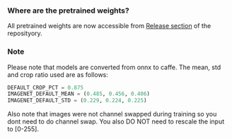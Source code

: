 
### Where are the pretrained weights?
All pretrained weights are now accessible from [Release section](https://github.com/Coderx7/SimpleNet/releases) of the reposityory.

### Note
Please note that models are converted from onnx to caffe.
The mean, std and crop ratio used are as follows: 
```python
DEFAULT_CROP_PCT = 0.875
IMAGENET_DEFAULT_MEAN = (0.485, 0.456, 0.406)
IMAGENET_DEFAULT_STD = (0.229, 0.224, 0.225)
```
Also note that images were not channel swapped during training so you dont need to 
do channel swap. 
You also DO NOT need to rescale the input to [0-255]. 

